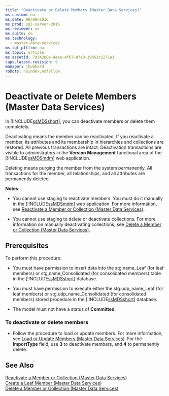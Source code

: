 ```yaml
---
title: "Deactivate or Delete Members (Master Data Services)"
ms.custom: na
ms.date: 08/09/2016
ms.prod: sql-server-2016
ms.reviewer: na
ms.suite: na
ms.technology: 
  - master-data-services
ms.tgt_pltfrm: na
ms.topic: article
ms.assetid: 7034280e-4eee-4f67-87a0-19d62c2271a1
caps.latest.revision: 9
manager: jhubbard
robots: noindex,nofollow
---
```

# Deactivate or Delete Members (Master Data Services)
In [!INCLUDE[ssMDSshort](../../Topics/TopicNameContainA/tokens/ssMDSshort_md.md)], you can deactivate members or delete them completely.  
  
 Deactivating means the member can be reactivated. If you reactivate a member, its attributes and its membership in hierarchies and collections are restored. All previous transactions are intact. Deactivation transactions are visible to administrators in the **Version Management** functional area of the [!INCLUDE[ssMDSmdm](../../Topics/TopicNameContainA/tokens/ssMDSmdm_md.md)] web application.  
  
 Deleting means purging the member from the system permanently. All transactions for the member, all relationships, and all attributes are permanently deleted.  
  
 **Notes:**  
  
-   You cannot use staging to reactivate members. You must do it manually in the [!INCLUDE[ssMDSmdm](../../Topics/TopicNameContainA/tokens/ssMDSmdm_md.md)] web application. For more information, see [Reactivate a Member or Collection (Master Data Services)](../../Topics/TopicNameContainA/Reactivate-a-Member-or-Collection--Master-Data-Services-.md).  
  
-   You cannot use staging to delete or deactivate collections. For more information on manually deactivating collections, see [Delete a Member or Collection (Master Data Services)](../../Topics/TopicNameContainA/Delete-a-Member-or-Collection--Master-Data-Services-.md).  
  
## Prerequisites  
 To perform this procedure:  
  
-   You must have permission to insert data into the stg.name_Leaf (for leaf members) or stg.name_Consolidated (for consolidated members) table in the [!INCLUDE[ssMDSshort](../../Topics/TopicNameContainA/tokens/ssMDSshort_md.md)] database.  
  
-   You must have permission to execute either the stg.udp_name_Leaf (for leaf members) or stg.udp_name_Consolidated (for consolidated members) stored procedure in the [!INCLUDE[ssMDSshort](../../Topics/TopicNameContainA/tokens/ssMDSshort_md.md)] database.  
  
-   The model must not have a status of **Committed**.  
  
### To deactivate or delete members  
  
-   Follow the procedure to load or update members. For more information, see [Load or Update Members (Master Data Services)](../../Topics/TopicNameNotContainA/Load-or-Update-Members--Master-Data-Services-.md). For the **ImportType** field, use **3** to deactivate members, and **4** to permanently delete.  
  
## See Also  
 [Reactivate a Member or Collection (Master Data Services)](../../Topics/TopicNameContainA/Reactivate-a-Member-or-Collection--Master-Data-Services-.md)   
 [Create a Leaf Member (Master Data Services)](../../Topics/TopicNameContainA/Create-a-Leaf-Member--Master-Data-Services-.md)   
 [Delete a Member or Collection (Master Data Services)](../../Topics/TopicNameContainA/Delete-a-Member-or-Collection--Master-Data-Services-.md)